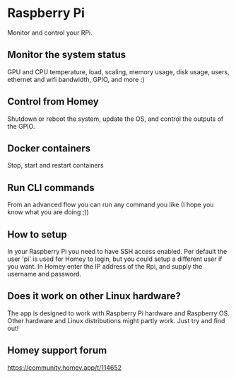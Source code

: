 # Raspberry Pi

Monitor and control your RPi.

## Monitor the system status
GPU and CPU temperature, load, scaling, memory usage, disk usage, users, ethernet and wifi bandwidth, GPIO, and more :)

## Control from Homey
Shutdown or reboot the system, update the OS, and control the outputs of the GPIO.

## Docker containers
Stop, start and restart containers

## Run CLI commands
From an advanced flow you can run any command you like (I hope you know what you are doing ;))

## How to setup
In your Raspberry Pi you need to have SSH access enabled. Per default the user 'pi' is used for Homey to login, but you could setup a different user if you want.
In Homey enter the IP address of the Rpi, and supply the username and password.

## Does it work on other Linux hardware?
The app is designed to work with Raspberry Pi hardware and Raspberry OS. Other hardware and Linux distributions might partly work. Just try and find out!

## Homey support forum
https://community.homey.app/t/114652
